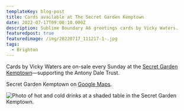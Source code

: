 ```yaml
---
templateKey: blog-post
title: Cards available at The Secret Garden Kemptown
date: 2022-07-17T09:00:10.000Z
description: Sublime Boundary A6 greetings cards by Vicky Waters.
featuredpost: true
featuredimage: /img/20220717_111217-1-.jpg
tags:
  - Brighton
---
```

Cards by Vicky Waters are on-sale every Sunday at the [Secret Garden Kemptown](https://www.secretgardenkemptown.co.uk/)—supporting the Antony Dale Trust.

Secret Garden Kemptown on [Google Maps](https://g.page/Secretgardenkt?share).

![Photo of hot and cold drinks at a shaded table in the Secret Garden Kemptown.](/img/20220717_111217-1-.jpg)